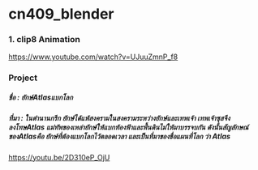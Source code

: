 # cn409_blender
### 1. clip8 Animation
https://www.youtube.com/watch?v=UJuuZmnP_f8

### Project
##### ชื่อ : ยักษ์Atlasแบกโลก
##### ที่มา : ในตำนานกรีก ยักษ์ได้แพ้สงครามในสงครามระหว่างยักษ์และเทพเจ้า เทพเจ้าซุสจึงลงโทษAtlas แม่ทัพของเหล่ายักษ์ให้แบกท้องฟ้าและพื้นดินไม่ให้มาบรรจบกัน ดังนั้นสัญลักษณ์ของAtlasคือ ยักษ์ที่ต้องแบกโลกไว้ตลอดเวลา และเป็นที่มาของชื่อแผนที่โลก ว่า Atlas 
https://youtu.be/2D310eP_OjU
